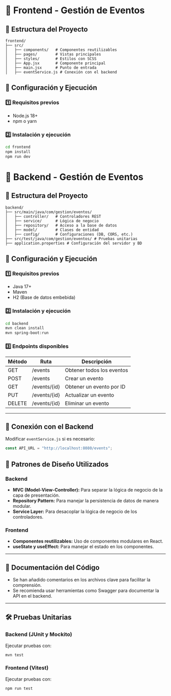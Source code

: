 # 🎨 Frontend - Gestión de Eventos

## 📂 Estructura del Proyecto
```
frontend/
├── src/
│   ├── components/   # Componentes reutilizables
│   ├── pages/        # Vistas principales
│   ├── styles/       # Estilos con SCSS
│   ├── App.jsx       # Componente principal
│   ├── main.jsx      # Punto de entrada
│   ├── eventService.js # Conexión con el backend
```

## 🚀 Configuración y Ejecución

### 1️⃣ Requisitos previos
- Node.js 18+
- npm o yarn

### 2️⃣ Instalación y ejecución
```bash
cd frontend
npm install
npm run dev
```
# 📌 Backend - Gestión de Eventos

## 📂 Estructura del Proyecto

```
backend/
├── src/main/java/com/gestion/eventos/
│   ├── controller/   # Controladores REST
│   ├── service/      # Lógica de negocio
│   ├── repository/   # Acceso a la base de datos
│   ├── model/        # Clases de entidad
│   ├── config/       # Configuraciones (DB, CORS, etc.)
├── src/test/java/com/gestion/eventos/ # Pruebas unitarias
├── application.properties # Configuración del servidor y BD
```

## 🚀 Configuración y Ejecución

### 1️⃣ Requisitos previos
- Java 17+
- Maven
- H2 (Base de datos embebida)

### 2️⃣ Instalación y ejecución
```bash
cd backend
mvn clean install
mvn spring-boot:run
```

### 3️⃣ Endpoints disponibles
| Método | Ruta           | Descripción               |
|--------|--------------|---------------------------|
| GET    | /events      | Obtener todos los eventos |
| POST   | /events      | Crear un evento           |
| GET    | /events/{id} | Obtener un evento por ID  |
| PUT    | /events/{id} | Actualizar un evento      |
| DELETE | /events/{id} | Eliminar un evento        |

---
## 🔗 Conexión con el Backend
Modificar `eventService.js` si es necesario:
```js
const API_URL = "http://localhost:8080/events";
```

## 📌 Patrones de Diseño Utilizados
### Backend
- **MVC (Model-View-Controller):** Para separar la lógica de negocio de la capa de presentación.
- **Repository Pattern:** Para manejar la persistencia de datos de manera modular.
- **Service Layer:** Para desacoplar la lógica de negocio de los controladores.

### Frontend
- **Componentes reutilizables:** Uso de componentes modulares en React.
- **useState y useEffect:** Para manejar el estado en los componentes.

---

## 📖 Documentación del Código
- Se han añadido comentarios en los archivos clave para facilitar la comprensión.
- Se recomienda usar herramientas como Swagger para documentar la API en el backend.

---

## 🛠 Pruebas Unitarias

### Backend (JUnit y Mockito)
Ejecutar pruebas con:
```bash
mvn test
```

### Frontend (Vitest)
Ejecutar pruebas con:
```bash
npm run test
